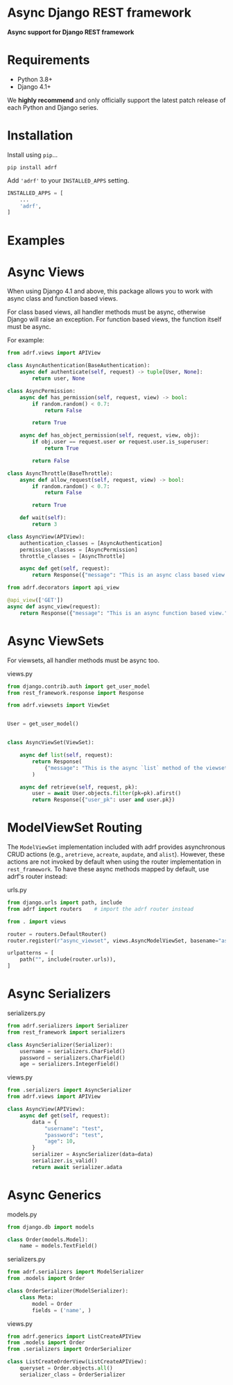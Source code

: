 # Async Django REST framework

**Async support for Django REST framework**

# Requirements

* Python 3.8+
* Django 4.1+

We **highly recommend** and only officially support the latest patch release of
each Python and Django series.

# Installation

Install using `pip`...

    pip install adrf

Add `'adrf'` to your `INSTALLED_APPS` setting.
```python
INSTALLED_APPS = [
    ...
    'adrf',
]
```

# Examples

# Async Views

When using Django 4.1 and above, this package allows you to work with async class and function based views.

For class based views, all handler methods must be async, otherwise Django will raise an exception. For function based views, the function itself must be async.

For example:

```python
from adrf.views import APIView

class AsyncAuthentication(BaseAuthentication):
    async def authenticate(self, request) -> tuple[User, None]:
        return user, None

class AsyncPermission:
    async def has_permission(self, request, view) -> bool:
        if random.random() < 0.7:
            return False

        return True

    async def has_object_permission(self, request, view, obj):
        if obj.user == request.user or request.user.is_superuser:
            return True

        return False

class AsyncThrottle(BaseThrottle):
    async def allow_request(self, request, view) -> bool:
        if random.random() < 0.7:
            return False

        return True

    def wait(self):
        return 3

class AsyncView(APIView):
    authentication_classes = [AsyncAuthentication]
    permission_classes = [AsyncPermission]
    throttle_classes = [AsyncThrottle]

    async def get(self, request):
        return Response({"message": "This is an async class based view."})

from adrf.decorators import api_view

@api_view(['GET'])
async def async_view(request):
    return Response({"message": "This is an async function based view."})
```

# Async ViewSets

For viewsets, all handler methods must be async too.

views.py
```python
from django.contrib.auth import get_user_model
from rest_framework.response import Response

from adrf.viewsets import ViewSet


User = get_user_model()


class AsyncViewSet(ViewSet):

    async def list(self, request):
        return Response(
            {"message": "This is the async `list` method of the viewset."}
        )

    async def retrieve(self, request, pk):
        user = await User.objects.filter(pk=pk).afirst()
        return Response({"user_pk": user and user.pk})

```

# ModelViewSet Routing

The `ModelViewSet` implementation included with adrf provides asynchronous CRUD actions (e.g., `aretrieve`, `acreate`, `aupdate`, and `alist`). However, these actions are not invoked by default when using the router implementation in `rest_framework`. To have these async methods mapped by default, use adrf's router instead:

urls.py
```python
from django.urls import path, include
from adrf import routers    # import the adrf router instead

from . import views

router = routers.DefaultRouter()
router.register(r"async_viewset", views.AsyncModelViewSet, basename="async")

urlpatterns = [
    path("", include(router.urls)),
]

```

# Async Serializers

serializers.py

```python
from adrf.serializers import Serializer
from rest_framework import serializers

class AsyncSerializer(Serializer):
    username = serializers.CharField()
    password = serializers.CharField()
    age = serializers.IntegerField()
```

views.py

```python
from .serializers import AsyncSerializer
from adrf.views import APIView

class AsyncView(APIView):
    async def get(self, request):
        data = {
            "username": "test",
            "password": "test",
            "age": 10,
        }
        serializer = AsyncSerializer(data=data)
        serializer.is_valid()
        return await serializer.adata
```

# Async Generics

models.py

```python
from django.db import models

class Order(models.Model):
    name = models.TextField()
```

serializers.py

```python
from adrf.serializers import ModelSerializer
from .models import Order

class OrderSerializer(ModelSerializer):
    class Meta:
        model = Order
        fields = ('name', )
```

views.py

```python
from adrf.generics import ListCreateAPIView
from .models import Order
from .serializers import OrderSerializer

class ListCreateOrderView(ListCreateAPIView):
    queryset = Order.objects.all()
    serializer_class = OrderSerializer
```

